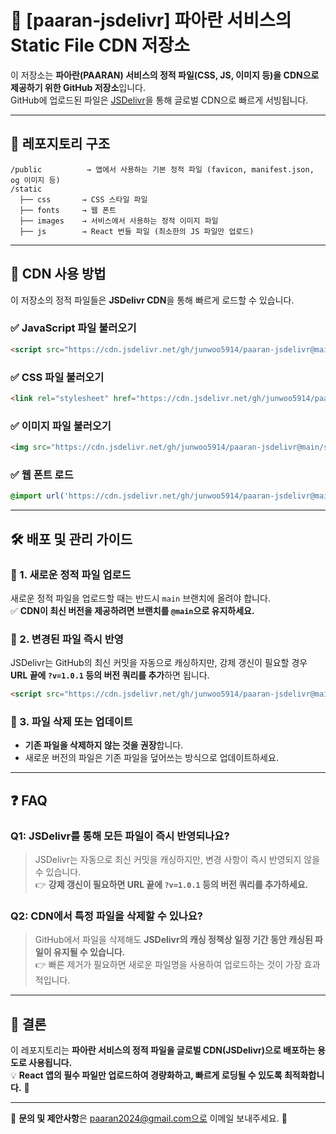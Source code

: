 # 🚀 [paaran-jsdelivr] 파아란 서비스의 Static File CDN 저장소
이 저장소는 **파아란(PAARAN) 서비스의 정적 파일(CSS, JS, 이미지 등)을 CDN으로 제공하기 위한 GitHub 저장소**입니다.  
GitHub에 업로드된 파일은 [JSDelivr](https://www.jsdelivr.com/)을 통해 글로벌 CDN으로 빠르게 서빙됩니다.  

---

## 📂 레포지토리 구조
```
/public          → 앱에서 사용하는 기본 정적 파일 (favicon, manifest.json, og 이미지 등)
/static
  ├── css       → CSS 스타일 파일
  ├── fonts     → 웹 폰트
  ├── images    → 서비스에서 사용하는 정적 이미지 파일
  ├── js        → React 번들 파일 (최소한의 JS 파일만 업로드)
```

---

## 🚀 CDN 사용 방법
이 저장소의 정적 파일들은 **JSDelivr CDN**을 통해 빠르게 로드할 수 있습니다.

### ✅ JavaScript 파일 불러오기
```html
<script src="https://cdn.jsdelivr.net/gh/junwoo5914/paaran-jsdelivr@main/static/js/main.js"></script>
```

### ✅ CSS 파일 불러오기
```html
<link rel="stylesheet" href="https://cdn.jsdelivr.net/gh/junwoo5914/paaran-jsdelivr@main/static/css/main.css">
```

### ✅ 이미지 파일 불러오기
```html
<img src="https://cdn.jsdelivr.net/gh/junwoo5914/paaran-jsdelivr@main/static/images/logo.png" />
```

### ✅ 웹 폰트 로드
```css
@import url('https://cdn.jsdelivr.net/gh/junwoo5914/paaran-jsdelivr@main/static/fonts/pretendard.css');
```

---

## 🛠 배포 및 관리 가이드
### 📌 1. 새로운 정적 파일 업로드
새로운 정적 파일을 업로드할 때는 반드시 `main` 브랜치에 올려야 합니다.  
✅ **CDN이 최신 버전을 제공하려면 브랜치를 `@main`으로 유지하세요.**

### 📌 2. 변경된 파일 즉시 반영
JSDelivr는 GitHub의 최신 커밋을 자동으로 캐싱하지만, 강제 갱신이 필요할 경우 **URL 끝에 `?v=1.0.1` 등의 버전 쿼리를 추가**하면 됩니다.

```html
<script src="https://cdn.jsdelivr.net/gh/junwoo5914/paaran-jsdelivr@main/static/js/main.js?v=1.0.1"></script>
```

### 📌 3. 파일 삭제 또는 업데이트
- **기존 파일을 삭제하지 않는 것을 권장**합니다.  
- 새로운 버전의 파일은 기존 파일을 덮어쓰는 방식으로 업데이트하세요.  

---

## ❓ FAQ
### **Q1: JSDelivr를 통해 모든 파일이 즉시 반영되나요?**
> JSDelivr는 자동으로 최신 커밋을 캐싱하지만, 변경 사항이 즉시 반영되지 않을 수 있습니다.  
> 👉 **강제 갱신이 필요하면 URL 끝에 `?v=1.0.1` 등의 버전 쿼리를 추가하세요.**

### **Q2: CDN에서 특정 파일을 삭제할 수 있나요?**
> GitHub에서 파일을 삭제해도 **JSDelivr의 캐싱 정책상 일정 기간 동안 캐싱된 파일이 유지될 수 있습니다.**  
> 👉 빠른 제거가 필요하면 새로운 파일명을 사용하여 업로드하는 것이 가장 효과적입니다.

---

## 🚀 결론
이 레포지토리는 **파아란 서비스의 정적 파일을 글로벌 CDN(JSDelivr)으로 배포하는 용도로 사용됩니다.**  
💡 **React 앱의 필수 파일만 업로드하여 경량화하고, 빠르게 로딩될 수 있도록 최적화합니다.** 🚀

---

📌 **문의 및 제안사항**은 paaran2024@gmail.com으로 이메일 보내주세요. 🙌
